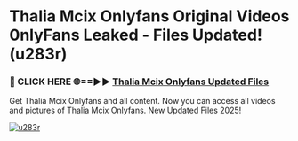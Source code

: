 # Thalia Mcix Onlyfans Original Videos 0nlyFans Leaked - Files Updated! (u283r)

<h3>🔴 CLICK HERE 🌐==►► <a href="https://tinyurl.com/4seja8ks" rel="nofollow">Thalia Mcix Onlyfans Updated Files</a></h3>

Get Thalia Mcix Onlyfans and all content. Now you can access all videos and pictures of Thalia Mcix Onlyfans. New Updated Files 2025!

[![u283r](https://i.imgur.com/EWjZXRe.gif)](https://tinyurl.com/4seja8ks)
